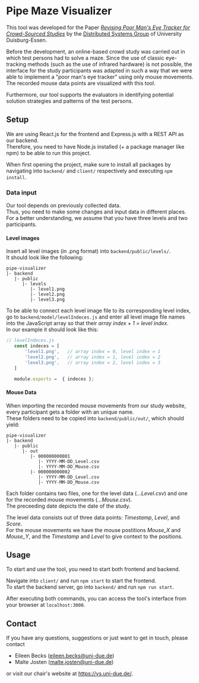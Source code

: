# Pipe Maze Visualizer
This tool was developed for the Paper [_Revising Poor Man's Eye Tracker for Crowd-Sourced Studies_](https://doi.org/10.1109/PerComWorkshops56833.2023.10150386) by the [Distributed Systems Group](https://vs.uni-due.de/) of University Duisburg-Essen.

Before the development, an online-based crowd study was carried out in which test persons had to solve a maze.
Since the use of classic eye-tracking methods (such as the use of infrared hardware) is not possible, the interface for the study participants was adapted in such a way that we were able to implement a "poor man's eye tracker" using only mouse movements.
The recorded mouse data points are visualized with this tool.

Furthermore, our tool supports the evaluators in identifying potential solution strategies and patterns of the test persons.

## Setup
We are using React.js for the frontend and Express.js with a REST API as our backend.<br>
Therefore, you need to have Node.js installed (+ a package manager like npm) to be able to run this project.

When first opening the project, make sure to install all packages by navigating into `backend/` and `client/` respectively and executing `npm install`.

### Data input
Our tool depends on previously collected data.<br>
Thus, you need to make some changes and input data in different places.<br>
For a better understanding, we assume that you have three levels and two participants.

#### Level images
Insert all level images (in .png format) into `backend/public/levels/`.<br>
It should look like the following:
```
pipe-visualizer
|- backend
   |- public
      |- levels
         |- level1.png
         |- level2.png
         |- level3.png
```

 To be able to connect each level image file to its corresponding level index, go to `backend/model/levelIndeces.js` and enter all level image file names into the JavaScript array so that their _array index + 1 = level index_.<br>
 In our example it should look like this:

 ``` javascript
// levelIndeces.js
    const indeces = [
        'level1.png',   // array index = 0, level index = 1
        'level2.png',   // array index = 1, level index = 2
        'level3.png',   // array index = 2, level index = 3
    ]

    module.exports =  { indeces };
 ```

#### Mouse Data
When importing the recorded mouse movements from our study website, every participant gets a folder with an unique name.<br>
These folders need to be copied into `backend/public/out/`, which should yield:
```
pipe-visualizer
|- backend
   |- public
      |- out
         |- 000000000001
            |- YYYY-MM-DD_Level.csv
            |- YYYY-MM-DD_Mouse.csv
         |- 000000000002
            |- YYYY-MM-DD_Level.csv
            |- YYYY-MM-DD_Mouse.csv
```

Each folder contains two files, one for the level data (_...Level.csv_) and one for the recorded mouse movements (_...Mouse.csv_).<br>
The preceeding date depicts the date of the study.

The level data consists out of three data points: _Timestamp_, _Level_, and _Score_.<br>
For the mouse movements we have the mouse postitions _Mouse\_X_ and _Mouse\_Y_, and the _Timestamp_ and _Level_ to give context to the positions.

## Usage
To start and use the tool, you need to start both frontend and backend.

Navigate into `client/` and run `npm start` to start the frontend.<br>
To start the backend server, go into `backend/` and run `npm run start`.

After executing both commands, you can access the tool's interface from your browser at `localhost:3000`.

## Contact
If you have any questions, suggestions or just want to get in touch, please contact
* Eileen Becks (eileen.becks@uni-due.de)
* Malte Josten (malte.josten@uni-due.de)

or visit our chair's website at https://vs.uni-due.de/.
